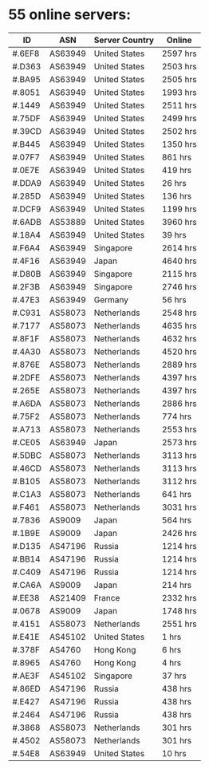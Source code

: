 # 55 online servers:

| ID | ASN | Server Country | Online |
| ------ | ------ | ------ | ------ |
| #.6EF8 | AS63949 | United States | 2597 hrs |
| #.D363 | AS63949 | United States | 2503 hrs |
| #.BA95 | AS63949 | United States | 2505 hrs |
| #.8051 | AS63949 | United States | 1993 hrs |
| #.1449 | AS63949 | United States | 2511 hrs |
| #.75DF | AS63949 | United States | 2499 hrs |
| #.39CD | AS63949 | United States | 2502 hrs |
| #.B445 | AS63949 | United States | 1350 hrs |
| #.07F7 | AS63949 | United States | 861 hrs |
| #.0E7E | AS63949 | United States | 419 hrs |
| #.DDA9 | AS63949 | United States | 26 hrs |
| #.285D | AS63949 | United States | 136 hrs |
| #.DCF9 | AS63949 | United States | 1199 hrs |
| #.6ADB | AS53889 | United States | 3960 hrs |
| #.18A4 | AS63949 | United States | 39 hrs |
| #.F6A4 | AS63949 | Singapore | 2614 hrs |
| #.4F16 | AS63949 | Japan | 4640 hrs |
| #.D80B | AS63949 | Singapore | 2115 hrs |
| #.2F3B | AS63949 | Singapore | 2746 hrs |
| #.47E3 | AS63949 | Germany | 56 hrs |
| #.C931 | AS58073 | Netherlands | 2548 hrs |
| #.7177 | AS58073 | Netherlands | 4635 hrs |
| #.8F1F | AS58073 | Netherlands | 4632 hrs |
| #.4A30 | AS58073 | Netherlands | 4520 hrs |
| #.876E | AS58073 | Netherlands | 2889 hrs |
| #.2DFE | AS58073 | Netherlands | 4397 hrs |
| #.265E | AS58073 | Netherlands | 4397 hrs |
| #.A6DA | AS58073 | Netherlands | 2886 hrs |
| #.75F2 | AS58073 | Netherlands | 774 hrs |
| #.A713 | AS58073 | Netherlands | 2553 hrs |
| #.CE05 | AS63949 | Japan | 2573 hrs |
| #.5DBC | AS58073 | Netherlands | 3113 hrs |
| #.46CD | AS58073 | Netherlands | 3113 hrs |
| #.B105 | AS58073 | Netherlands | 3112 hrs |
| #.C1A3 | AS58073 | Netherlands | 641 hrs |
| #.F461 | AS58073 | Netherlands | 3031 hrs |
| #.7836 | AS9009 | Japan | 564 hrs |
| #.1B9E | AS9009 | Japan | 2426 hrs |
| #.D135 | AS47196 | Russia | 1214 hrs |
| #.BB14 | AS47196 | Russia | 1214 hrs |
| #.C409 | AS47196 | Russia | 1214 hrs |
| #.CA6A | AS9009 | Japan | 214 hrs |
| #.EE38 | AS21409 | France | 2332 hrs |
| #.0678 | AS9009 | Japan | 1748 hrs |
| #.4151 | AS58073 | Netherlands | 2551 hrs |
| #.E41E | AS45102 | United States | 1 hrs |
| #.378F | AS4760 | Hong Kong | 6 hrs |
| #.8965 | AS4760 | Hong Kong | 4 hrs |
| #.AE3F | AS45102 | Singapore | 37 hrs |
| #.86ED | AS47196 | Russia | 438 hrs |
| #.E427 | AS47196 | Russia | 438 hrs |
| #.2464 | AS47196 | Russia | 438 hrs |
| #.3868 | AS58073 | Netherlands | 301 hrs |
| #.4502 | AS58073 | Netherlands | 301 hrs |
| #.54E8 | AS63949 | United States | 10 hrs |

